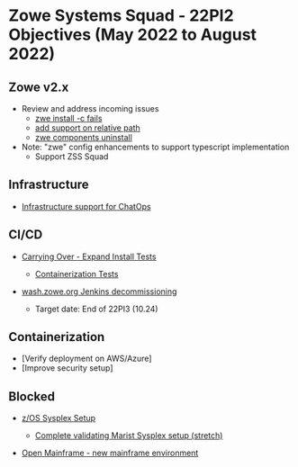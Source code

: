 # Zowe Systems Squad - 22PI2 Objectives (May 2022 to August 2022)

## Zowe v2.x 

* Review and address incoming issues
  - [zwe install -c fails](https://github.com/zowe/zowe-install-packaging/issues/2944)
  - [add support on relative path](https://github.com/zowe/zowe-install-packaging/issues/2964)
  - [zwe components uninstall](https://github.com/zowe/zowe-install-packaging/issues/2727)
* Note: "zwe" config enhancements to support typescript implementation
  - Support ZSS Squad

## Infrastructure

* [Infrastructure support for ChatOps](https://github.com/zowe/zowe-chat/issues/1)

## CI/CD 

* [Carrying Over - Expand Install Tests](https://github.com/zowe/zowe-install-packaging/issues/2267)
  - [Containerization Tests](https://github.com/zowe/zowe-install-packaging/issues/2268)

* [wash.zowe.org Jenkins decommissioning]()
  - Target date: End of 22PI3 (10.24)

## Containerization

* [Verify deployment on AWS/Azure]
* [Improve security setup]

## Blocked

* [z/OS Sysplex Setup](https://github.com/zowe/zowe-install-packaging/issues/1479)
  - [Complete validating Marist Sysplex setup (stretch)](https://github.com/zowe/zowe-install-packaging/issues/2594)

* [Open Mainframe - new mainframe environment]()
